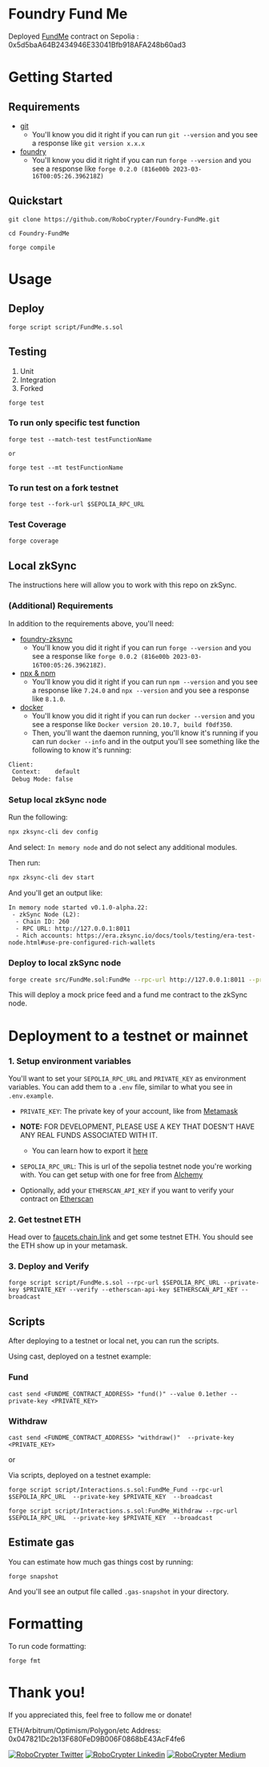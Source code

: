 # Foundry Fund Me

Deployed [FundMe](https://sepolia.etherscan.io/address/0x5d5baa64b2434946e33041bfb918afa248b60ad3) contract on Sepolia : 0x5d5baA64B2434946E33041Bfb918AFA248b60ad3

# Getting Started

## Requirements

- [git](https://git-scm.com/book/en/v2/Getting-Started-Installing-Git)
  - You'll know you did it right if you can run `git --version` and you see a response like `git version x.x.x`
- [foundry](https://getfoundry.sh/)
  - You'll know you did it right if you can run `forge --version` and you see a response like `forge 0.2.0 (816e00b 2023-03-16T00:05:26.396218Z)`


## Quickstart

```
git clone https://github.com/RoboCrypter/Foundry-FundMe.git

cd Foundry-FundMe

forge compile
```


# Usage

## Deploy

```
forge script script/FundMe.s.sol
```

## Testing

1. Unit
2. Integration
3. Forked


```
forge test
```

### To run only specific test function

```
forge test --match-test testFunctionName

or

forge test --mt testFunctionName
```

### To run test on a fork testnet

```
forge test --fork-url $SEPOLIA_RPC_URL
```

### Test Coverage

```
forge coverage
```

## Local zkSync 

The instructions here will allow you to work with this repo on zkSync.

### (Additional) Requirements 

In addition to the requirements above, you'll need:
- [foundry-zksync](https://github.com/matter-labs/foundry-zksync)
  - You'll know you did it right if you can run `forge --version` and you see a response like `forge 0.0.2 (816e00b 2023-03-16T00:05:26.396218Z)`. 
- [npx & npm](https://docs.npmjs.com/cli/v10/commands/npm-install)
  - You'll know you did it right if you can run `npm --version` and you see a response like `7.24.0` and `npx --version` and you see a response like `8.1.0`.
- [docker](https://docs.docker.com/engine/install/)
  - You'll know you did it right if you can run `docker --version` and you see a response like `Docker version 20.10.7, build f0df350`.
  - Then, you'll want the daemon running, you'll know it's running if you can run `docker --info` and in the output you'll see something like the following to know it's running:
```bash
Client:
 Context:    default
 Debug Mode: false
```

### Setup local zkSync node 

Run the following:

```bash
npx zksync-cli dev config
```

And select: `In memory node` and do not select any additional modules.

Then run:
```bash
npx zksync-cli dev start
```

And you'll get an output like:
```
In memory node started v0.1.0-alpha.22:
 - zkSync Node (L2):
  - Chain ID: 260
  - RPC URL: http://127.0.0.1:8011
  - Rich accounts: https://era.zksync.io/docs/tools/testing/era-test-node.html#use-pre-configured-rich-wallets
```

### Deploy to local zkSync node

```bash
forge create src/FundMe.sol:FundMe --rpc-url http://127.0.0.1:8011 --private-key $(DEFAULT_ZKSYNC_LOCAL_KEY) --constructor-args $(shell forge create test/mock/MockV3Aggregator.sol:MockV3Aggregator --rpc-url http://127.0.0.1:8011 --private-key $(DEFAULT_ZKSYNC_LOCAL_KEY) --constructor-args 8 200000000000 --legacy --zksync | grep "Deployed to:" | awk '{print $$3}') --legacy --zksync
```

This will deploy a mock price feed and a fund me contract to the zkSync node.

# Deployment to a testnet or mainnet

### 1. Setup environment variables

You'll want to set your `SEPOLIA_RPC_URL` and `PRIVATE_KEY` as environment variables. You can add them to a `.env` file, similar to what you see in `.env.example`.


- `PRIVATE_KEY`: The private key of your account, like from [Metamask](https://metamask.io/)

- **NOTE:** FOR DEVELOPMENT, PLEASE USE A KEY THAT DOESN'T HAVE ANY REAL FUNDS ASSOCIATED WITH IT.

  - You can learn how to export it [here](https://metamask.zendesk.com/hc/en-us/articles/360015289632-How-to-Export-an-Account-Private-Key)
  
- `SEPOLIA_RPC_URL`: This is url of the sepolia testnet node you're working with. You can get setup with one for free from [Alchemy](https://alchemy.com/?a=673c802981)

- Optionally, add your `ETHERSCAN_API_KEY` if you want to verify your contract on [Etherscan](https://etherscan.io/)


### 2. Get testnet ETH

Head over to [faucets.chain.link](https://faucets.chain.link/) and get some testnet ETH. You should see the ETH show up in your metamask.


### 3. Deploy and Verify

```
forge script script/FundMe.s.sol --rpc-url $SEPOLIA_RPC_URL --private-key $PRIVATE_KEY --verify --etherscan-api-key $ETHERSCAN_API_KEY --broadcast
```

## Scripts

After deploying to a testnet or local net, you can run the scripts. 

Using cast, deployed on a testnet example:

### Fund

```
cast send <FUNDME_CONTRACT_ADDRESS> "fund()" --value 0.1ether --private-key <PRIVATE_KEY>
```

### Withdraw

```
cast send <FUNDME_CONTRACT_ADDRESS> "withdraw()"  --private-key <PRIVATE_KEY>
```

or

Via scripts, deployed on a testnet example:

```
forge script script/Interactions.s.sol:FundMe_Fund --rpc-url $SEPOLIA_RPC_URL  --private-key $PRIVATE_KEY  --broadcast

forge script script/Interactions.s.sol:FundMe_Withdraw --rpc-url $SEPOLIA_RPC_URL  --private-key $PRIVATE_KEY  --broadcast
```



## Estimate gas

You can estimate how much gas things cost by running:

```
forge snapshot
```

And you'll see an output file called `.gas-snapshot` in your directory.


# Formatting


To run code formatting:
```
forge fmt
```


# Thank you!

If you appreciated this, feel free to follow me or donate!

ETH/Arbitrum/Optimism/Polygon/etc Address: 0x047821Dc2b13F680FeD9B006F0868bE43AcF4fe6

[![RoboCrypter Twitter](https://img.shields.io/badge/Twitter-1DA1F2?style=for-the-badge&logo=twitter&logoColor=white)](https://twitter.com/RoboCrypter)
[![RoboCrypter Linkedin](https://img.shields.io/badge/LinkedIn-0077B5?style=for-the-badge&logo=linkedin&logoColor=white)](https://www.linkedin.com/in/0xSiddique/)
[![RoboCrypter Medium](https://img.shields.io/badge/Medium-000000?style=for-the-badge&logo=medium&logoColor=white)](https://medium.com/@RoboCrypter/)
